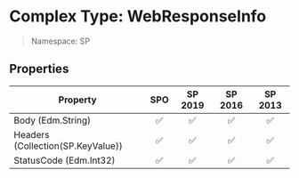 # Complex Type: WebResponseInfo

> Namespace: SP

## Properties

Property | SPO | SP 2019 | SP 2016 | SP 2013
----------|:---:|:-------:|:-------:|:-------:
Body (Edm.String) | ✅ | ✅ | ✅ | ✅
Headers (Collection(SP.KeyValue)) | ✅ | ✅ | ✅ | ✅
StatusCode (Edm.Int32) | ✅ | ✅ | ✅ | ✅